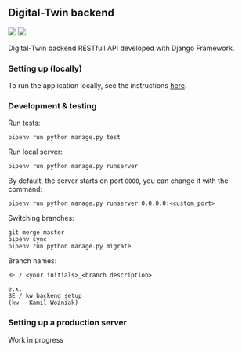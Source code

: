## Digital-Twin backend

<img src="https://img.shields.io/github/languages/top/Kolo-naukowe-IDS-AGH/Digital-Twin?color=green"></img>
<img src="https://img.shields.io/github/last-commit/Kolo-naukowe-IDS-AGH/Digital-Twin"></img>

Digital-Twin backend RESTfull API developed with Django Framework.


### Setting up (locally)

To run the application locally, see the instructions [here](https://github.com/Kolo-naukowe-IDS-AGH/Digital-Twin/blob/master/backend/docs/SETUP_LOCAL_ENV.md).


### Development & testing

Run tests:
```shell
pipenv run python manage.py test
```

Run local server:

```shell
pipenv run python manage.py runserver
```
By default, the server starts on port `8000`, you can change it with the command:

```shell
pipenv run python manage.py runserver 0.0.0.0:<custom_port>
```

Switching branches:
```shell
git merge master
pipenv sync
pipenv run python manage.py migrate
```

Branch names:

```shell
BE / <your initials>_<branch description>

e.x.
BE / kw_backend_setup
(kw - Kamil Woźniak)
```

### Setting up a production server
Work in progress
